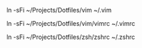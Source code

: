 <!-- first copy vim folder to ~/.vim -->
ln -sFi ~/Projects/Dotfiles/vim ~/.vim

<!-- copy ~/Projects/Dotfiles/vim/vimrc to ~/.vimrc -->
ln -sFi ~/Projects/Dotfiles/vim/vimrc ~/.vimrc

<!-- copy ~/Projects/Dotfiles/zsh/zshrc to ~/.zshrc -->
ln -sFi ~/Projects/Dotfiles/zsh/zshrc ~/.zshrc